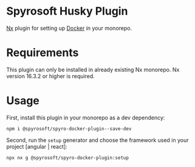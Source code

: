 # Spyrosoft Husky Plugin

[Nx](https://nx.dev) plugin for setting up [Docker](https://www.docker.com/) in your monorepo.

# Requirements

This plugin can only be installed in already existing Nx monorepo. Nx version 16.3.2 or higher is required.

# Usage

First, install this plugin in your monorepo as a dev dependency:
```
npm i @spyrosoft/spyro-docker-plugin--save-dev
```
Second, run the `setup` generator and choose the framework used in your project [angular | react]:
```console
npx nx g @spyrosoft/spyro-docker-plugin:setup
```